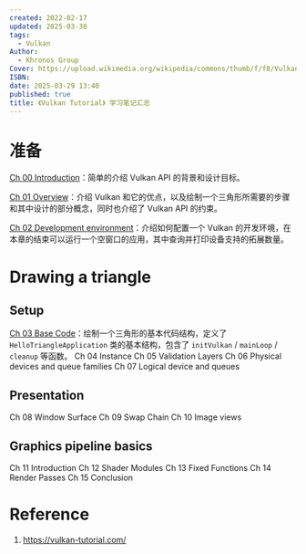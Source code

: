 ```yaml
---
created: 2022-02-17
updated: 2025-03-30
tags:
  - Vulkan
Author:
  - Khronos Group
Cover: https://upload.wikimedia.org/wikipedia/commons/thumb/f/f8/Vulkan_API_logo.svg/1200px-Vulkan_API_logo.svg.png
ISBN: 
date: 2025-03-29 13:40
published: true
title: 《Vulkan Tutorial》 学习笔记汇总
---
```


# 准备

[Ch 00 Introduction](/ch_00_introduction)：简单的介绍 Vulkan API 的背景和设计目标。

[Ch 01 Overview](/ch_01_overview)：介绍 Vulkan 和它的优点，以及绘制一个三角形所需要的步骤和其中设计的部分概念，同时也介绍了 Vulkan API 的约束。

[Ch 02 Development environment](/ch_02_development_environment)：介绍如何配置一个 Vulkan 的开发环境，在本章的结束可以运行一个空窗口的应用，其中查询并打印设备支持的拓展数量。

# Drawing a triangle

## Setup

[Ch 03 Base Code](/ch_03_base_code)：绘制一个三角形的基本代码结构，定义了 `HelloTriangleApplication` 类的基本结构，包含了 `initVulkan` / `mainLoop` / `cleanup` 等函数。
Ch 04 Instance
Ch 05 Validation Layers
Ch 06 Physical devices and queue families
Ch 07 Logical device and queues

## Presentation

Ch 08 Window Surface
Ch 09 Swap Chain
Ch 10 Image views

## Graphics pipeline basics

Ch 11 Introduction
Ch 12 Shader Modules
Ch 13 Fixed Functions
Ch 14 Render Passes
Ch 15 Conclusion

# Reference

1. https://vulkan-tutorial.com/


